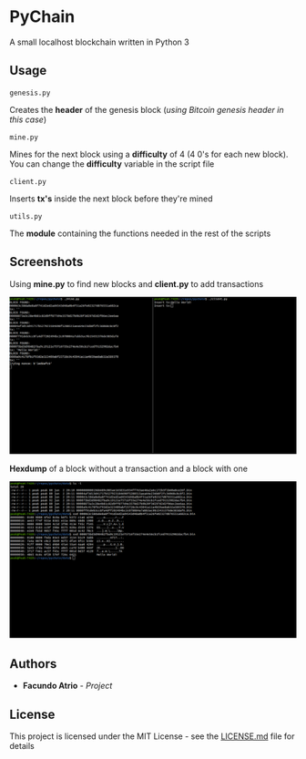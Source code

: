 # PyChain

A small localhost blockchain written in Python 3

## Usage

```
genesis.py
```

Creates the __header__ of the genesis block (_using Bitcoin genesis header in this case_)

```
mine.py
```

Mines for the next block using a __difficulty__ of 4 (4 0's for each new block). You can change the __difficulty__ variable in the script file

```
client.py
```

Inserts __tx's__ inside the next block before they're mined

```
utils.py
```

The __module__ containing the functions needed in the rest of the scripts

## Screenshots

Using __mine.py__ to find new blocks and __client.py__ to add transactions

![Mining with client](https://raw.githubusercontent.com/PeaKend/pychain/master/example_images/mining.png)

__Hexdump__ of a block without a transaction and a block with one

![Hexdump of blocks](https://raw.githubusercontent.com/PeaKend/pychain/master/example_images/hexdump.png)

## Authors

* __Facundo Atrio__ - _Project_

## License

This project is licensed under the MIT License - see the [LICENSE.md](LICENSE.md) file for details



